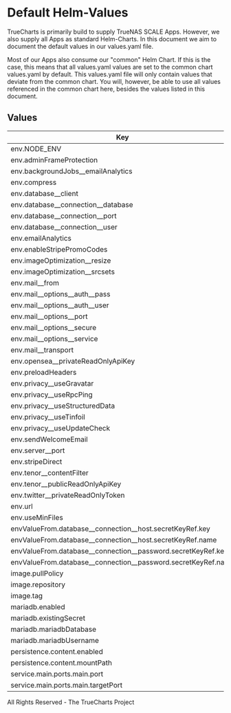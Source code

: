 # Default Helm-Values

TrueCharts is primarily build to supply TrueNAS SCALE Apps.
However, we also supply all Apps as standard Helm-Charts. In this document we aim to document the default values in our values.yaml file.

Most of our Apps also consume our "common" Helm Chart.
If this is the case, this means that all values.yaml values are set to the common chart values.yaml by default. This values.yaml file will only contain values that deviate from the common chart.
You will, however, be able to use all values referenced in the common chart here, besides the values listed in this document.

## Values

| Key | Type | Default | Description |
|-----|------|---------|-------------|
| env.NODE_ENV | string | `"production"` |  |
| env.adminFrameProtection | bool | `true` |  |
| env.backgroundJobs__emailAnalytics | bool | `true` |  |
| env.compress | bool | `true` |  |
| env.database__client | string | `"mysql"` |  |
| env.database__connection__database | string | `"{{ .Values.mariadb.mariadbDatabase }}"` |  |
| env.database__connection__port | int | `3306` |  |
| env.database__connection__user | string | `"{{ .Values.mariadb.mariadbUsername }}"` |  |
| env.emailAnalytics | bool | `true` |  |
| env.enableStripePromoCodes | bool | `false` |  |
| env.imageOptimization__resize | bool | `true` |  |
| env.imageOptimization__srcsets | bool | `true` |  |
| env.mail__from | string | `""` |  |
| env.mail__options__auth__pass | string | `""` |  |
| env.mail__options__auth__user | string | `""` |  |
| env.mail__options__port | string | `""` |  |
| env.mail__options__secure | bool | `false` |  |
| env.mail__options__service | string | `""` |  |
| env.mail__transport | string | `""` |  |
| env.opensea__privateReadOnlyApiKey | string | `""` |  |
| env.preloadHeaders | bool | `false` |  |
| env.privacy__useGravatar | bool | `false` |  |
| env.privacy__useRpcPing | bool | `false` |  |
| env.privacy__useStructuredData | bool | `false` |  |
| env.privacy__useTinfoil | bool | `true` |  |
| env.privacy__useUpdateCheck | bool | `false` |  |
| env.sendWelcomeEmail | bool | `true` |  |
| env.server__port | string | `"{{ .Values.service.main.ports.main.port }}"` |  |
| env.stripeDirect | bool | `false` |  |
| env.tenor__contentFilter | string | `"off"` |  |
| env.tenor__publicReadOnlyApiKey | string | `""` |  |
| env.twitter__privateReadOnlyToken | string | `""` |  |
| env.url | string | `"http://localhost:10166"` |  |
| env.useMinFiles | bool | `true` |  |
| envValueFrom.database__connection__host.secretKeyRef.key | string | `"plainhost"` |  |
| envValueFrom.database__connection__host.secretKeyRef.name | string | `"mariadbcreds"` |  |
| envValueFrom.database__connection__password.secretKeyRef.key | string | `"mariadb-password"` |  |
| envValueFrom.database__connection__password.secretKeyRef.name | string | `"mariadbcreds"` |  |
| image.pullPolicy | string | `"IfNotPresent"` |  |
| image.repository | string | `"tccr.io/truecharts/ghost"` |  |
| image.tag | string | `"v4.41.2@sha256:578a77eae44cb7e388a63c46893dfeefd99e228622994c8c94ef241558cfcfa8"` |  |
| mariadb.enabled | bool | `true` |  |
| mariadb.existingSecret | string | `"mariadbcreds"` |  |
| mariadb.mariadbDatabase | string | `"ghost"` |  |
| mariadb.mariadbUsername | string | `"ghost"` |  |
| persistence.content.enabled | bool | `true` |  |
| persistence.content.mountPath | string | `"/var/lib/ghost/content"` |  |
| service.main.ports.main.port | int | `10166` |  |
| service.main.ports.main.targetPort | int | `10166` |  |

All Rights Reserved - The TrueCharts Project
